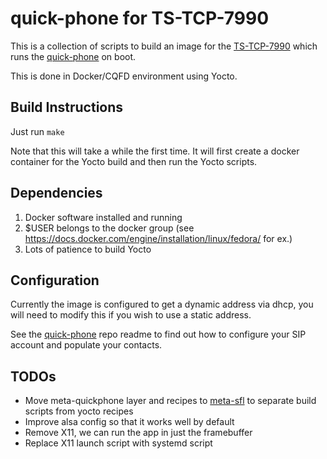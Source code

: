 quick-phone for TS-TCP-7990
=========

This is a collection of scripts to build an image for the [TS-TCP-7990](https://www.embeddedarm.com/products/TS-TPC-7990)
which runs the [quick-phone](https://github.com/savoirfairelinux/quick-phone) on boot.

This is done in Docker/CQFD environment using Yocto.

## Build Instructions

Just run `make`

Note that this will take a while the first time. It will first create a docker
container for the Yocto build and then run the Yocto scripts.

## Dependencies

1. Docker software installed and running
2. $USER belongs to the docker group
(see https://docs.docker.com/engine/installation/linux/fedora/ for ex.)
3. Lots of patience to build Yocto

## Configuration

Currently the image is configured to get a dynamic address via dhcp,
you will need to modify this if you wish to use a static address.

See the [quick-phone](https://github.com/savoirfairelinux/quick-phone)
repo readme to find out how to configure your SIP account and
populate your contacts.

## TODOs

* Move meta-quickphone layer and recipes to [meta-sfl](https://github.com/savoirfairelinux/meta-sfl)
  to separate build scripts from yocto recipes
* Improve alsa config so that it works well by default
* Remove X11, we can run the app in just the framebuffer
* Replace X11 launch script with systemd script
